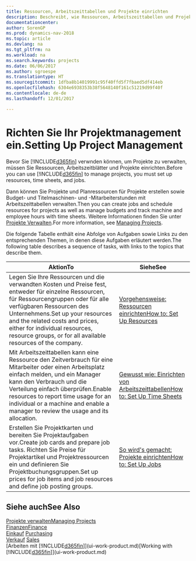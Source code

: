 ```yaml
---
title: Ressourcen, Arbeitszeittabellen und Projekte einrichten
description: Beschreibt, wie Ressourcen, Arbeitszeittabellen und Projekte eingerichtet werden, um Projekte zu verwalten.
documentationcenter: 
author: SorenGP
ms.prod: dynamics-nav-2018
ms.topic: article
ms.devlang: na
ms.tgt_pltfrm: na
ms.workload: na
ms.search.keywords: projects
ms.date: 06/06/2017
ms.author: sgroespe
ms.translationtype: HT
ms.sourcegitcommit: 1dfba8b14019991c95f40ffd5f7fbaed5df414eb
ms.openlocfilehash: 6304e6938353b38f5648140f161c51219d99f40f
ms.contentlocale: de-de
ms.lasthandoff: 12/01/2017

---
```

# <a name="setting-up-project-management"></a><span data-ttu-id="10049-103">Richten Sie Ihr Projektmanagement ein.</span><span class="sxs-lookup"><span data-stu-id="10049-103">Setting Up Project Management</span></span>
<span data-ttu-id="10049-104">Bevor Sie [!INCLUDE[d365fin](includes/d365fin_md.md)] verwnden können, um Projekte zu verwalten, müssen Sie Ressourcen, Arbeitszeitblätter und Projekte einrichten.</span><span class="sxs-lookup"><span data-stu-id="10049-104">Before you can use [!INCLUDE[d365fin](includes/d365fin_md.md)] to manage projects, you must set up resources, time sheets, and jobs.</span></span>

<span data-ttu-id="10049-105">Dann können Sie Projekte und Planressourcen für Projekte erstellen sowie Budget- und Titelmaschinen- und -Mitarbeiterstunden mit Arbeitszeittabellen verwalten.</span><span class="sxs-lookup"><span data-stu-id="10049-105">Then you can create jobs and schedule resources for projects as well as manage budgets and track machine and employee hours with time sheets.</span></span> <span data-ttu-id="10049-106">Weitere Informationen finden Sie unter [Projekte Verwalten](projects-manage-projects.md).</span><span class="sxs-lookup"><span data-stu-id="10049-106">For more information, see [Managing Projects](projects-manage-projects.md).</span></span>  

<span data-ttu-id="10049-107">Die folgende Tabelle enthält eine Abfolge von Aufgaben sowie Links zu den entsprechenden Themen, in denen diese Aufgaben erläutert werden.</span><span class="sxs-lookup"><span data-stu-id="10049-107">The following table describes a sequence of tasks, with links to the topics that describe them.</span></span>

| <span data-ttu-id="10049-108">Aktion</span><span class="sxs-lookup"><span data-stu-id="10049-108">To</span></span> | <span data-ttu-id="10049-109">Siehe</span><span class="sxs-lookup"><span data-stu-id="10049-109">See</span></span> |
| --- | --- |
| <span data-ttu-id="10049-110">Legen Sie Ihre Ressourcen und die verwandten Kosten und Preise fest, entweder für einzelne Ressourcen, für Ressourcengruppen oder für alle verfügbaren Ressourcen des Unternehmens.</span><span class="sxs-lookup"><span data-stu-id="10049-110">Set up your resources and the related costs and prices, either for individual resources, resource groups, or for all available resources of the company.</span></span> |[<span data-ttu-id="10049-111">Vorgehensweise: Ressourcen einrichten</span><span class="sxs-lookup"><span data-stu-id="10049-111">How to: Set Up Resources</span></span>](projects-how-setup-resources.md) |
| <span data-ttu-id="10049-112">Mit Arbeitszeittabellen kann eine Ressource den Zeitverbrauch für eine Mitarbeiter oder einen Arbeitsplatz einfach melden, und ein Manager kann den Verbrauch und die Verteilung einfach überprüfen.</span><span class="sxs-lookup"><span data-stu-id="10049-112">Enable resources to report time usage for an individual or a machine and enable a manager to review the usage and its allocation.</span></span> |[<span data-ttu-id="10049-113">Gewusst wie: Einrichten von Arbeitszeittabellen</span><span class="sxs-lookup"><span data-stu-id="10049-113">How to: Set Up Time Sheets</span></span>](projects-how-setup-time-sheets.md) |
| <span data-ttu-id="10049-114">Erstellen Sie Projektkarten und bereiten Sie Projektaufgaben vor.</span><span class="sxs-lookup"><span data-stu-id="10049-114">Create job cards and prepare job tasks.</span></span> <span data-ttu-id="10049-115">Richten Sie Preise für Projektartikel und Projektressourcen ein und definieren Sie Projektbuchungsgruppen.</span><span class="sxs-lookup"><span data-stu-id="10049-115">Set up prices for job items and job resources and define job posting groups.</span></span> |[<span data-ttu-id="10049-116">So wird's gemacht: Projekte einrichten</span><span class="sxs-lookup"><span data-stu-id="10049-116">How to: Set Up Jobs</span></span>](projects-how-setup-jobs.md) |

## <a name="see-also"></a><span data-ttu-id="10049-117">Siehe auch</span><span class="sxs-lookup"><span data-stu-id="10049-117">See Also</span></span>
[<span data-ttu-id="10049-118">Projekte verwalten</span><span class="sxs-lookup"><span data-stu-id="10049-118">Managing Projects</span></span>](projects-manage-projects.md)  
[<span data-ttu-id="10049-119">Finanzen</span><span class="sxs-lookup"><span data-stu-id="10049-119">Finance</span></span>](finance.md)  
<span data-ttu-id="10049-120">[Einkauf](purchasing-manage-purchasing.md)       </span><span class="sxs-lookup"><span data-stu-id="10049-120">[Purchasing](purchasing-manage-purchasing.md)       </span></span>  
<span data-ttu-id="10049-121">[Verkauf](sales-manage-sales.md)   </span><span class="sxs-lookup"><span data-stu-id="10049-121">[Sales](sales-manage-sales.md)   </span></span>  
<span data-ttu-id="10049-122">[Arbeiten mit [!INCLUDE[d365fin](includes/d365fin_md.md)]](ui-work-product.md)</span><span class="sxs-lookup"><span data-stu-id="10049-122">[Working with [!INCLUDE[d365fin](includes/d365fin_md.md)]](ui-work-product.md)</span></span>  

